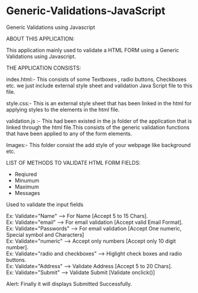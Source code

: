# Generic-Validations-JavaScript
Generic Validations using Javascript

ABOUT THIS APPLICATION:

This application mainly used to validate a HTML FORM using a Generic Validations using Javascript.


THE APPLICATION CONSISTS:

index.html:- This consists of some Textboxes , radio buttons, Checkboxes etc. we just include external style sheet and validation Java Script file to this file. 

style.css:-  This is an external style sheet that has been linked in the html for applying styles to the elements in the html file.

validation.js :- This had been existed in the js folder of the application that is linked through the html file.This consists of the generic validation functions that  have been applied to any of the form elements.

Images:- This folder consist the add style of your webpage like background etc.

LIST OF METHODS TO VALIDATE HTML FORM FIELDS:

* Reqiured
* Minumum
* Maximum
* Messages 

Used to validate the input fields    

Ex: Validate="Name" --> For Name  [Accept 5 to 15 Chars].                                                      
Ex: Validate="email" -->  For email validation [Accept valid Email Format].                                     
Ex: Validate="Passwords" -->  For email validation [Accept One numeric, Special symbol and Characters]        
Ex: Validate="numeric" -->  Accept only numbers [Accept only 10 digit number].               
Ex: Validate="radio and checkboxes" -->   Higlight check boxes and radio buttons.               
Ex: Validate="Address" --> Validate Address [Accept 5 to 20 Chars].                 
Ex: Validate="Submit" --> Validate Submit [Validate onclick()]
 
Alert: Finally it will displays Submitted Successfully.

